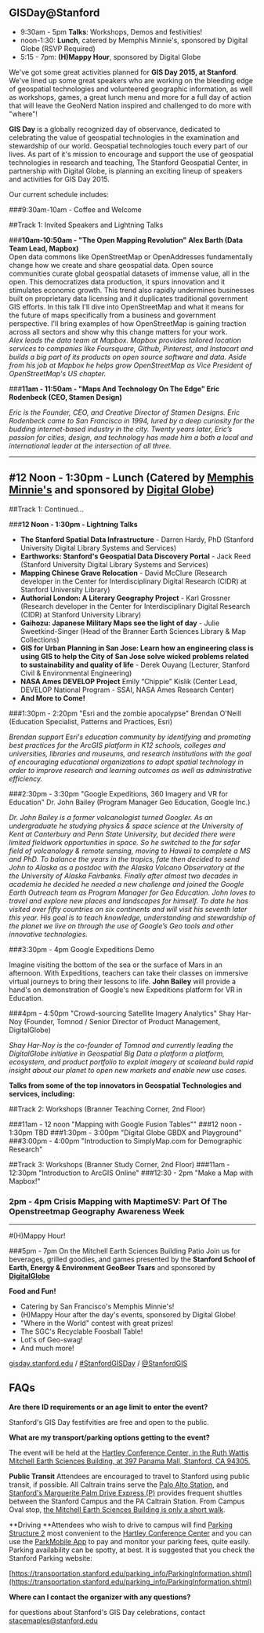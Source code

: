 ## GISDay@Stanford

*   9:30am - 5pm **Talks**: Workshops, Demos and festivities!
*   noon-1:30: **Lunch**, catered by Memphis Minnie's, sponsored by Digital Globe (RSVP Required)
*   5:15 - 7pm: **(H)Mappy Hour**, sponsored by Digital Globe

We've got some great activities planned for **GIS Day 2015, at Stanford**. We've lined up some great speakers who are working on the bleeding edge of geospatial technologies and volunteered geographic information, as well as workshops, games, a great lunch menu and more for a full day of action that will leave the GeoNerd Nation inspired and challenged to do more with "where"!

**GIS Day** is a globally recognized day of observance, dedicated to celebrating the value of geospatial technologies in the examination and stewardship of our world. Geospatial technologies touch every part of our lives. As part of it's mission to encourage and support the use of geospatial technologies in research and teaching, The Stanford Geospatial Center, in partnership with Digital Globe, is planning an exciting lineup of speakers and activities for GIS Day 2015.

Our current schedule includes:

###9:30am-10am - Coffee and Welcome 

##Track 1: Invited Speakers and Lightning Talks
 
###**10am-10:50am - "The Open Mapping Revolution" Alex Barth (Data Team Lead, Mapbox)**  
Open data commons like OpenStreetMap or OpenAddresses fundamentally change how we create and share geospatial data. Open source communities curate global geospatial datasets of immense value, all in the open. This democratizes data production, it spurs innovation and it stimulates economic growth. This trend also rapidly undermines businesses built on proprietary data licensing and it duplicates traditional government GIS efforts. In this talk I'll dive into OpenStreetMap and what it means for the future of maps specifically from a business and government perspective. I'll bring examples of how OpenStreetMap is gaining traction across all sectors and show why this change matters for your work.   
*Alex leads the data team at Mapbox. Mapbox provides tailored location services to companies like Foursquare, Github, Pinterest, and Instacart and builds a big part of its products on open source software and data. Aside from his job at Mapbox he helps grow OpenStreetMap as Vice President of OpenStreetMap's US chapter.*  

###**11am - 11:50am - "Maps And Technology On The Edge" Eric Rodenbeck (CEO, Stamen Design)**  


*Eric is the Founder, CEO, and Creative Director of Stamen Designs. Eric Rodenbeck came to San Francisco in 1994, lured by a deep curiosity for the budding internet-based industry in the city. Twenty years later, Eric’s passion for cities, design, and technology has made him a both a local and international leader at the intersection of all three.*

----

#12 Noon - 1:30pm - Lunch (Catered by [Memphis Minnie's](http://www.memphisminnies.com/) and sponsored by [Digital Globe](https://www.digitalglobe.com/))  
----  


##Track 1: Continued...

###**12 Noon - 1:30pm - Lightning Talks**  
* **The Stanford Spatial Data Infrastructure** - Darren Hardy, PhD (Stanford University Digital Library Systems and Services) 
* **Earthworks: Stanford's Geospatial Data Discovery Portal** - Jack Reed (Stanford University Digital Library Systems and Services) 
* **Mapping Chinese Grave Relocation** - David McClure (Research developer in the Center for Interdisciplinary Digital Research (CIDR) at Stanford University Library) 
* **Authorial London: A Literary Geography Project** - Karl Grossner (Research developer in the Center for Interdisciplinary Digital Research (CIDR) at Stanford University Library) 
* **Gaihozu: Japanese Military Maps see the light of day** - Julie Sweetkind-Singer (Head of the Branner Earth Sciences Library & Map Collections)
* **GIS for Urban Planning in San Jose: Learn how an engineering class is using GIS to help the City of San Jose solve wicked problems related to sustainability and quality of life** - Derek Ouyang (Lecturer, Stanford Civil & Environmental Engineering)
* **NASA Ames DEVELOP Project** Emily “Chippie” Kislik (Center Lead, DEVELOP National Program - SSAI, NASA Ames Research Center)
* **And More to Come!**
								
###1:30pm - 2:20pm "Esri and the zombie apocalypse" Brendan O'Neill (Education Specialist, Patterns and Practices, Esri) 

*Brendan support Esri's education community by identifying and promoting best practices for the ArcGIS platform in K12 schools, colleges and universities, libraries and museums, and research institutions with the goal of encouraging educational organizations to adopt spatial technology in order to improve research and learning outcomes as well as administrative efficiency.*



###2:30pm - 3:30pm "Google Expeditions, 360 Imagery and VR for Education" Dr. John Bailey (Program Manager Geo Education, Google Inc.)    
  
*Dr. John Bailey is a former volcanologist turned Googler. As an undergraduate he studying physics & space science at the University of Kent at Canterbury and Penn State University, but decided there were limited fieldwork opportunities in space. So he switched to the far safer field of volcanology & remote sensing, moving to Hawaii to complete a MS and PhD. To balance the years in the tropics, fate then decided to send John to Alaska as a postdoc with the Alaska Volcano Observatory at the the University of Alaska Fairbanks. Finally after almost two decades in academia he decided he needed a new challenge and joined the Google Earth Outreach team as Program Manager for Geo Education. John loves to travel and explore new places and landscapes for himself. To date he has visited over fifty countries on six continents and will visit his seventh later this year. His goal is to teach knowledge, understanding and stewardship of the planet we live on through the use of Google’s Geo tools and other innovative technologies.*

###3:30pm - 4pm Google Expeditions Demo

Imagine visiting the bottom of the sea or the surface of Mars in an afternoon. With Expeditions, teachers can take their classes on immersive virtual journeys to bring their lessons to life. **John Bailey** will provide a hand's on demonstration of Google's new Expeditions platform for VR in Education.

###4pm - 4:50pm "Crowd-sourcing Satellite Imagery Analytics" Shay Har-Noy (Founder, Tomnod / Senior Director of Product Management, DigitalGlobe)

*Shay Har-Noy is the co-founder of Tomnod and currently leading the DigitalGlobe initiative in Geospatial Big Data a platform a platform, ecosystem, and product portfolio to exploit imagery at scaleand build rapid insight about our planet to open new markets and enable new use cases.*

**Talks from some of the top innovators in Geospatial Technologies and services, including:**

##Track 2: Workshops (Branner Teaching Corner, 2nd Floor)

###11am - 12 noon "Mapping with Google Fusion Tables""
###12 noon - 1:30pm TBD
###1:30pm - 3:00pm "Digital Globe GBDX and Playground"
###3:00pm - 4:00pm "Introduction to SimplyMap.com for Demographic Research"


##Track 3: Workshops (Branner Study Corner, 2nd Floor)
###11am - 12:30pm "Introduction to ArcGIS Online"
###12:30 - 2pm "Make a Map with Mapbox!"


### 2pm - 4pm Crisis Mapping with MaptimeSV: Part Of The Openstreetmap Geography Awareness Week
----  

#(H)Mappy Hour!

###5pm - 7pm On the Mitchell Earth Sciences Building Patio
Join us for beverages, grilled goodies, and games presented by the **Stanford School of Earth, Energy & Environment GeoBeer Tsars** and sponsored by [**DigitalGlobe**](https://www.digitalglobe.com/)

**Food and Fun!**

*   Catering by San Francisco's Memphis Minnie's!
*   (H)Mappy Hour after the day's events, sponsored by Digital Globe!
*   "Where in the World" contest with great prizes!
*   The SGC's Recyclable Foosball Table!
*   Lot's of Geo-swag!
*   And much more!

[gisday.stanford.edu](http://gisday.stanford.edu) / [#StanfordGISDay](https://twitter.com/search?f=tweets&q=%23StanfordGISDay&src=typd) / [@StanfordGIS](http://twitter.com/stanfordgis)

## **FAQs**

**Are there ID requirements or an age limit to enter the event?**

Stanford's GIS Day festifvities are free and open to the public. 

**What are my transport/parking options getting to the event?**

The event will be held at the [Hartley Conference Center, in the Ruth Wattis Mitchell Earth Sciences Building, at 397 Panama Mall, Stanford, CA 94305.](https://www.google.com/maps/place/The+Ruth+Wattis+Mitchell+Earth+Sciences+Bldg,+397+Panama+Mall,+Stanford,+CA+94305/@37.4264226,-122.1726589,17z/data=!3m1!4b1!4m7!1m4!3m3!1s0x808fbad564500937:0x8b18903302c8ba69!2sThe+Ruth+Wattis+Mitchell+Earth+Sciences+Bldg,+397+Panama+Mall,+Stanford,+CA+94305!3b1!3m1!1s0x808fbad564500937:0x8b18903302c8ba69)

**Public Transit**
Attendees are encouraged to travel to Stanford using public transit, if possible. All Caltrain trains serve the [Palo Alto Station](http://www.caltrain.com/stations/paloaltostation.html), and [Stanford's Marguerite Palm Drive Express (P)](http://transportation.stanford.edu/marguerite/p/) provides frequent shuttles between the Stanford Campus and the PA Caltrain Station. From Campus Oval stop, [the Mitchell Earth Sciences Building is only a short walk](https://www.google.com/maps/dir/Campus+Oval/The+Ruth+Wattis+Mitchell+Earth+Sciences+Bldg,+397+Panama+Mall,+Stanford,+CA+94305/@37.4283166,-122.1707398,18z/data=!4m13!4m12!1m5!1m1!1s0x808fbb2a206bb1d5:0x46496f1ac8c97d0a!2m2!1d-122.168925!2d37.429272!1m5!1m1!1s0x808fbad564500937:0x8b18903302c8ba69!2m2!1d-122.1726589!2d37.4264226).

**Driving
**Attendees who wish to drive to campus will find [Parking Structure 2](https://www.google.com/maps/place/Parking+Structure+2,+285+Panama+St,+Stanford,+CA+94305/@37.4280746,-122.1768325,17z/data=!3m1!4b1!4m2!3m1!1s0x808fa4d4fd1a1d8d:0x2dc8449e9a74aaf7) most convenient to the [Hartley Conference Center](https://www.google.com/maps/dir/Parking+Structure+2,+Panama+Street,+Stanford,+CA/The+Ruth+Wattis+Mitchell+Earth+Sciences+Bldg,+397+Panama+Mall,+Stanford,+CA+94305/@37.4271068,-122.177123,17z/data=!3m1!4b1!4m13!4m12!1m5!1m1!1s0x808fa4d4fd1a1d8d:0x2dc8449e9a74aaf7!2m2!1d-122.1768325!2d37.4280746!1m5!1m1!1s0x808fbad564500937:0x8b18903302c8ba69!2m2!1d-122.1726589!2d37.4264226) and you can use the [ParkMobile App](http://us.parkmobile.com/) to pay and monitor your parking fees, quite easily. Parking availability can be spotty, at best. It is suggested that you check the Stanford Parking website:  

[https://transportation.stanford.edu/parking_info/ParkingInformation.shtml](https://transportation.stanford.edu/parking_info/ParkingInformation.shtml)

**Where can I contact the organizer with any questions?**

for questions about Stanford's GIS Day celebrations, contact [stacemaples@stanford.edu](mailto:stacemaples@stanford.edu)